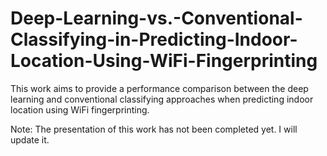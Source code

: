 # Deep-Learning-vs.-Conventional-Classifying-in-Predicting-Indoor-Location-Using-WiFi-Fingerprinting
This work aims to provide a performance comparison between the deep learning and conventional classifying approaches when predicting indoor location using WiFi fingerprinting.

Note: The presentation of this work has not been completed yet. I will update it.
